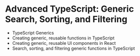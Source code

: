 # Advanced TypeScript: Generic Search, Sorting, and Filtering

- TypeScript Generics
- Creating generic, reusable functions in TypeScript
- Creating generic, reusable UI components in React
- Search, sorting, and filtering generic functions in TypeScript


